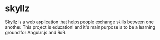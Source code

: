 skyllz
======
Skyllz is a web application that helps people exchange skills between one another. This project is educationl and it's main purpose is to be a learning ground for Angular.js and RoR.
